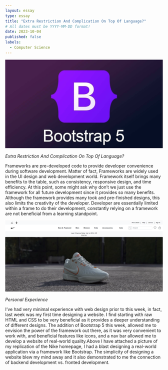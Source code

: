 ```yaml
---
layout: essay
type: essay
title: "Extra Restriction And Complication On Top Of Language?"
# All dates must be YYYY-MM-DD format!
date: 2023-10-04
published: false
labels:
  - Computer Science
---
```


<img width="600px" class="rounded float-start pe-4" src="../img/bootstrap 5 logo.jpg">

*Extra Restriction And Complication On Top Of Language?* 

Frameworks are pre-developed code to provide developer convenience during software development. Matter of fact, Frameworks are widely used in the UI design and web development world. Framework itself brings many benefits to the table, such as consistency, responsive design, and time efficiency. At this point, some might ask why don’t we just use the framework for all future development since it provides so many benefits. Although the framework provides many took and pre-finished designs, this also limits the creativity of the developer. Developer are essentially limited within a frame to do their development, constantly relying on a framework are not beneficial from a learning standpoint. 

<img width="600px" class="rounded float-start pe-4" src="../img/nike homepage.png">

*Personal Experience*

I’ve had very minimal experience with web design prior to this week, in fact, last week was my first time designing a website. I find starting with raw HTML and CSS to be very beneficial as it provides a deeper understanding of different designs. The addition of  Bootstrap 5 this week, allowed me to envision the power of the framework out there, as it was very convenient to work with, and beneficial features like icons, and a nav bar allowed me to develop a website of real-world quality.Above I have attached a picture of my replication of the Nike homepage, I had a blast designing a real-world application via a framework like Bootstrap. The simplicity of designing a website blew my mind away and it also demonstrated to me the connection of backend development vs. fronted development. 
